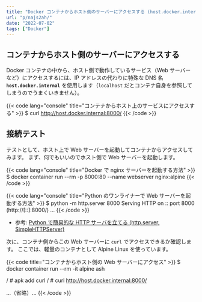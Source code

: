 ```yaml
---
title: "Docker コンテナからホスト側のサーバーにアクセスする (host.docker.internal)"
url: "p/najs2ah/"
date: "2022-07-02"
tags: ["Docker"]
---
```


コンテナからホスト側のサーバーにアクセスする
----

Docker コンテナの中から、ホスト側で動作しているサービス（Web サーバーなど）にアクセスするには、IP アドレスの代わりに特殊な DNS 名 __`host.docker.internal`__ を使用します（`localhost` だとコンテナ自身を参照してしまうのでうまくいきません）。

{{< code lang="console" title="コンテナからホスト上のサービスにアクセスする" >}}
$ curl http://host.docker.internal:8000/
{{< /code >}}


接続テスト
----

テストとして、ホスト上で Web サーバーを起動してコンテナからアクセスしてみます。
まず、何でもいいのでホスト側で Web サーバーを起動します。

{{< code lang="console" title="Docker で nginx サーバーを起動する方法" >}}
$ docker container run --rm -p 8000:80 --name webserver nginx:alpine
{{< /code >}}

{{< code lang="console" title="Python のワンライナーで Web サーバーを起動する方法" >}}
$ python -m http.server 8000
Serving HTTP on :: port 8000 (http://[::]:8000/) ...
{{< /code >}}

- 参考: [Python で簡易的な HTTP サーバを立てる (http.server, SimpleHTTPServer)](/p/rr3cmu5/)

次に、コンテナ側からこの Web サーバーに `curl` でアクセスできるか確認します。
ここでは、軽量のコンテナとして Alpine Linux を使っています。

{{< code title="コンテナからホスト側の Web サーバーにアクセス" >}}
$ docker container run --rm -it alpine ash

/ # apk add curl
/ # curl http://host.docker.internal:8000/
<!DOCTYPE html>
<html>
...（省略）...
{{< /code >}}

